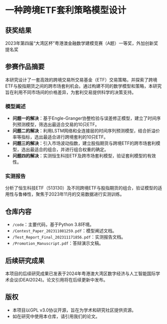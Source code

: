 # 一种跨境ETF套利策略模型设计

## 获奖结果

2023年第四届“大湾区杯”粤港澳金融数学建模竞赛（A题）一等奖，外加创新奖提名奖

## 参赛作品摘要

本研究设计了一套高效的跨境交易所交易基金（ETF）交易策略，并探索了跨境ETF与股指期货之间的跨市场套利机会。通过构建不同的数学模型和策略，本研究旨在利用不同市场间的价格差异，为套利交易提供科学的决策支持。

### 模型阐述

- **问题一的解决**：基于Engle-Granger协整检验与误差修正模型，建立了时间序列预测模型，筛选出最适合交易的10只ETF。
- **问题二的解决**：利用LSTM网络和全连接层的时间序列预测模型，结合折溢价率等指标，选出最适合进行跨境套利的10只ETF。
- **问题三的解决**：引入市场波动指数，建立股指期货与跨境ETF的跨市场套利模型，选出最适合的组合，并进行组合权重的确定。
- **问题四的解决**：实测恒生科技ETF及跨市场套利模型，验证套利模型的有效性。

### 实测报告

分析了恒生科技ETF（513130）及不同跨境ETF与股指期货的组合，验证模型的适用性与鲁棒性，聚焦于2023年11月的交易数据进行实测训练。

## 仓库内容

- `/code`：主要代码，基于Python 3.8环境。
- `/Contest_Paper_202311081259.pdf`：模型阐述文档。
- `/Test_Report_Final_202311171856.pdf`：实测报告文档。
- `/Promotion_Manuscript.pdf`：答辩演示文稿。

## 后续研究成果

本项目的后续研究成果已发表于2024年粤港澳大湾区数字经济与人工智能国际学术会议(DEAI2024)。论文引用将在后续更新中发布。

## 版权

- 本项目以GPL v3.0协议开源，旨在为学术和研究社区提供资源。
- 如在研究中使用本仓库，请引用我们的论文。
